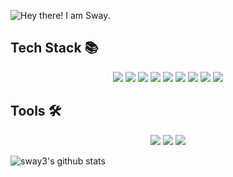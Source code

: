 ![Hey there! I am Sway.](https://capsule-render.vercel.app/api?type=venom&height=200&color=0:000000,100:008080&text=Hey%20there!%20I%20am%20Sway.&textBg=false&reversal=false&fontColor=ffffff&fontSize=60)

## Tech Stack 📚
<p align="center">
  <img src="https://img.shields.io/badge/-HTML5-F05032?style=for-the-badge&logo=html5&logoColor=ffffff" />
  <img src="https://img.shields.io/badge/-CSS3-007ACC?style=for-the-badge&logo=css3" />
  <img src="https://img.shields.io/badge/-JavaScript-%23F7DF1C?style=for-the-badge&logo=javascript&logoColor=000000&labelColor=%23F7DF1C&color=%23FFCE5A" />
  <img src="https://img.shields.io/badge/TypeScript-007ACC?style=for-the-badge&logo=typescript&logoColor=white" />
  <img src="https://img.shields.io/badge/React-20232A?style=for-the-badge&logo=react&logoColor=61DAFB" />
  <img src="https://img.shields.io/badge/styled--components-DB7093?style=for-the-badge&logo=styled-components&logoColor=white" />
  <img src="https://img.shields.io/badge/Node.js-43853D?style=for-the-badge&logo=node.js&logoColor=white" />
  <img src="https://img.shields.io/badge/express.js-%23404d59.svg?style=for-the-badge&logo=express&logoColor=%2361DAFB" />
  <img src="https://img.shields.io/badge/MongoDB-4EA94B?style=for-the-badge&logo=mongodb&logoColor=white" />
</p>

## Tools 🛠️
<p align="center">
  <img src="https://img.shields.io/badge/git-%23F05033.svg?style=for-the-badge&logo=git&logoColor=white" />
  <img src="https://img.shields.io/badge/github-%23121011.svg?style=for-the-badge&logo=github&logoColor=white" />
  <img src="https://img.shields.io/badge/Notion-%23000000.svg?style=for-the-badge&logo=notion&logoColor=white" />
</p>

![sway3's github stats](https://github-readme-stats.vercel.app/api?username=sway3&show_icons=true&theme=tokyonight)
